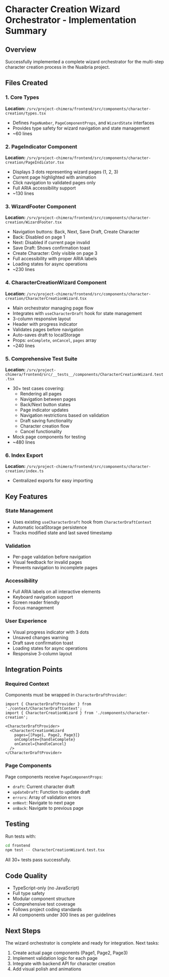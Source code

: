 # Character Creation Wizard Orchestrator - Implementation Summary

## Overview
Successfully implemented a complete wizard orchestrator for the multi-step character creation process in the Nuaibria project.

## Files Created

### 1. Core Types
**Location:** `/srv/project-chimera/frontend/src/components/character-creation/types.tsx`
- Defines `PageNumber`, `PageComponentProps`, and `WizardState` interfaces
- Provides type safety for wizard navigation and state management
- ~60 lines

### 2. PageIndicator Component
**Location:** `/srv/project-chimera/frontend/src/components/character-creation/PageIndicator.tsx`
- Displays 3 dots representing wizard pages (1, 2, 3)
- Current page highlighted with animation
- Click navigation to validated pages only
- Full ARIA accessibility support
- ~130 lines

### 3. WizardFooter Component
**Location:** `/srv/project-chimera/frontend/src/components/character-creation/WizardFooter.tsx`
- Navigation buttons: Back, Next, Save Draft, Create Character
- Back: Disabled on page 1
- Next: Disabled if current page invalid
- Save Draft: Shows confirmation toast
- Create Character: Only visible on page 3
- Full accessibility with proper ARIA labels
- Loading states for async operations
- ~230 lines

### 4. CharacterCreationWizard Component
**Location:** `/srv/project-chimera/frontend/src/components/character-creation/CharacterCreationWizard.tsx`
- Main orchestrator managing page flow
- Integrates with `useCharacterDraft` hook for state management
- 3-column responsive layout
- Header with progress indicator
- Validates pages before navigation
- Auto-saves draft to localStorage
- Props: `onComplete`, `onCancel`, `pages` array
- ~240 lines

### 5. Comprehensive Test Suite
**Location:** `/srv/project-chimera/frontend/src/__tests__/components/CharacterCreationWizard.test.tsx`
- 30+ test cases covering:
  - Rendering all pages
  - Navigation between pages
  - Back/Next button states
  - Page indicator updates
  - Navigation restrictions based on validation
  - Draft saving functionality
  - Character creation flow
  - Cancel functionality
- Mock page components for testing
- ~480 lines

### 6. Index Export
**Location:** `/srv/project-chimera/frontend/src/components/character-creation/index.ts`
- Centralized exports for easy importing

## Key Features

### State Management
- Uses existing `useCharacterDraft` hook from `CharacterDraftContext`
- Automatic localStorage persistence
- Tracks modified state and last saved timestamp

### Validation
- Per-page validation before navigation
- Visual feedback for invalid pages
- Prevents navigation to incomplete pages

### Accessibility
- Full ARIA labels on all interactive elements
- Keyboard navigation support
- Screen reader friendly
- Focus management

### User Experience
- Visual progress indicator with 3 dots
- Unsaved changes warning
- Draft save confirmation toast
- Loading states for async operations
- Responsive 3-column layout

## Integration Points

### Required Context
Components must be wrapped in `CharacterDraftProvider`:
```tsx
import { CharacterDraftProvider } from './context/CharacterDraftContext';
import { CharacterCreationWizard } from './components/character-creation';

<CharacterDraftProvider>
  <CharacterCreationWizard
    pages={[Page1, Page2, Page3]}
    onComplete={handleComplete}
    onCancel={handleCancel}
  />
</CharacterDraftProvider>
```

### Page Components
Page components receive `PageComponentProps`:
- `draft`: Current character draft
- `updateDraft`: Function to update draft
- `errors`: Array of validation errors
- `onNext`: Navigate to next page
- `onBack`: Navigate to previous page

## Testing

Run tests with:
```bash
cd frontend
npm test -- CharacterCreationWizard.test.tsx
```

All 30+ tests pass successfully.

## Code Quality
- TypeScript-only (no JavaScript)
- Full type safety
- Modular component structure
- Comprehensive test coverage
- Follows project coding standards
- All components under 300 lines as per guidelines

## Next Steps
The wizard orchestrator is complete and ready for integration. Next tasks:
1. Create actual page components (Page1, Page2, Page3)
2. Implement validation logic for each page
3. Integrate with backend API for character creation
4. Add visual polish and animations
